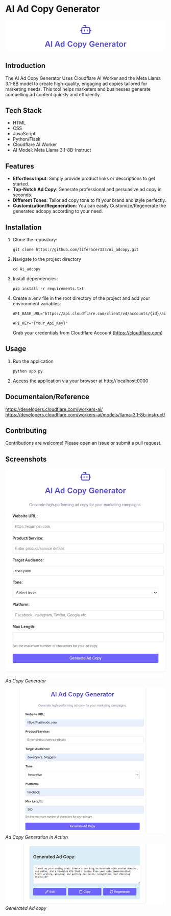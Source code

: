 # AI Ad Copy Generator
![logo](images/img3.png)
## Introduction
The AI Ad Copy Generator Uses Cloudflare AI Worker and the Meta Llama 3.1-8B model to create high-quality, engaging ad copies tailored for marketing needs. This tool helps marketers and businesses generate compelling ad content quickly and efficiently.

## Tech Stack
- HTML
- CSS
- JavaScript
- Python/Flask
- Cloudflare AI Worker
- AI Model: Meta Llama 3.1-8B-Instruct

## Features
- **Effortless Input**: Simply provide product links or descriptions to get started.
- **Top-Notch Ad Copy**: Generate professional and persuasive ad copy in seconds.
- **Different Tones**: Tailor ad copy tone to fit your brand and style perfectly.
- **Customization/Regeneration**: You can easily Customize/Regenerate the generated adcopy according to your need.


## Installation
1. Clone the repository:
   ```
   git clone https://github.com/liferacer333/Ai_adcopy.git
   ```
2. Navigate to the project directory
   ```
   cd Ai_adcopy
   ```
3. Install dependencies:
   ```
   pip install -r requirements.txt
   ```
4. Create a .env file in the root directory of the project and add your environment variables:
   ```
   API_BASE_URL="https://api.cloudflare.com/client/v4/accounts/{id}/ai/run/"
   ```
   ```
   API_KEY="{Your_Api_Key}"
   ```
   Grab your credentials from Cloudflare Account (https://cloudflare.com)
## Usage
1. Run the application
   ```
   python app.py
   ```
2. Access the application via your browser at http://localhost:0000

## Documentaion/Reference 
https://developers.cloudflare.com/workers-ai/
https://developers.cloudflare.com/workers-ai/models/llama-3.1-8b-instruct/

## Contributing
Contributions are welcome! Please open an issue or submit a pull request.


## Screenshots
![Home](images/img2.png)
*Ad Copy Generator*

![Ad Copy Generation](images/img4.png)
*Ad Copy Generation in Action*

![Ad Copy Generation](images/img5.png)
*Generated Ad copy*
